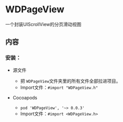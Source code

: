 # WDPageView

一个封装UIScrollView的分页滑动视图

## 内容

### 安装：

* 源文件
  * 把 `WDPageView`文件夹里的所有文件全部拉进项目。
  * Import文件：`#import "WDPageView.h"`

* Cocoapods
  * `pod 'WDPageView', '~> 0.0.3'`
  * Import文件：`#import <WDPageView.h>`

